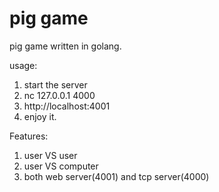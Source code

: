pig game
============

pig game written in golang.

usage:
   1. start the server
   2. nc 127.0.0.1 4000
   3. http://localhost:4001
   4. enjoy it.

Features:
   1. user VS user
   2. user VS computer
   3. both web server(4001) and tcp server(4000)
   